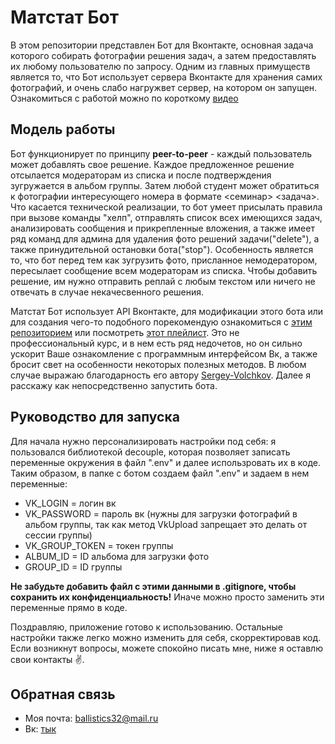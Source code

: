 # Матстат Бот

В этом репозитории представлен Бот для Вконтакте, основная задача которого собирать фотографии решения задач, а затем предоставлять их любому пользователю по запросу. Одним из главных примуществ является то, что Бот использует сервера Вконтакте для хранения самих фотографий, и очень слабо нагружвет сервер, на котором он запущен. Ознакомиться с работой можно по короткому [видео](https://vk.com/videos149640303?z=video-195223878_456239019%2Fpl_149640303_-2)

## Модель работы
Бот функционирует по принципу **peer-to-peer** - каждый пользователь может добавлять свое решение. Каждое предложенное решение отсылается модераторам из списка и после подтверждения зугружается в альбом группы. Затем любой студент может обратиться к фотографии интересующего номера в формате <семинар> <задача>. Что касается технической реализации, то бот умеет присылать правила при вызове команды "хелп", отправлять список всех имеющихся задач, анализировать сообщения и прикрепленные вложения, а также имеет ряд команд для админа для удаления фото решений задачи("delete"), а также принудительной остановки бота("stop"). Особенность является то, что бот перед тем как зугрузить фото, присланное немодератором, пересылает сообщение всем модераторам из списка. Чтобы добавить решение, им нужно отправить реплай с любым текстом или ничего не отвечать в случае некачесвенного решения.

Матстат Бот использует API Вконтакте, для модификации этого бота или для создания чего-то подобного порекомендую ознакомиться с [этим репозиторием](https://github.com/Sergey-Volchkov/YouTube) или посмотреть [этот плейлист](https://www.youtube.com/watch?v=1H31pfxNGdc&list=PL6eAa1p_LgucLFlOzgpWLNHZoxVVK1-0A). Это не профессиональный курс, и в нем есть ряд недочетов, но он сильно ускорит Ваше ознакомление с программным интерфейсом Вк, а также бросит свет на особенности некоторых полезных методов. В любом случае выражаю благодарность его автору [Sergey-Volchkov](https://github.com/Sergey-Volchkov?tab=following). Далее я расскажу как непосредственно запустить бота.

## Руководство для запуска
Для начала нужно персонализировать настройки под себя: я пользовался библиотекой decouple, которая позволяет записать переменные окружения в файл ".env" и далее использровать их в коде. Таким образом, в папке с ботом создаем файл ".env" и задаем в нем переменные:
- VK_LOGIN = логин вк
- VK_PASSWORD = пароль вк (нужны для загрузки фотографий в альбом группы, так как метод VkUpload запрещает это делать от сессии группы)
- VK_GROUP_TOKEN = токен группы
- ALBUM_ID = ID альбома для загрузки фото
- GROUP_ID = ID группы

**Не забудьте добавить файл с этими данными в .gitignore, чтобы сохранить их конфиденциальность!**
Иначе можно просто заменить эти переменные прямо в коде.

Поздравляю, приложение готово к использованию. Остальные настройки также легко можно изменить для себя, скорректировав код. Если возникнут вопросы, можете спокойно писать мне, ниже я оставлю свои контакты :v:.

## Обратная связь
+ Моя почта: ballistics32@mail.ru
+ Вк: [тык](https://vk.com/saturnnm)

